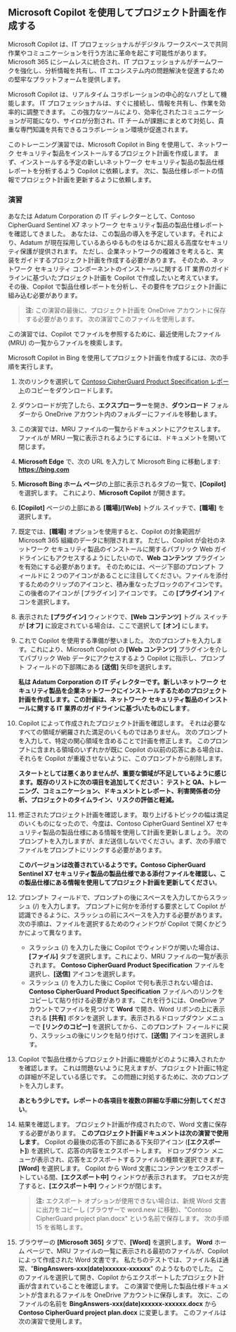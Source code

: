 
Microsoft Copilot を使用してプロジェクト計画を作成する
---
Microsoft Copilot は、IT プロフェッショナルがデジタル ワークスペースで共同作業やコミュニケーションを行う方法に革命を起こす可能性があります。 Microsoft 365 にシームレスに統合され、IT プロフェッショナルがチームワークを強化し、分析情報を共有し、IT エコシステム内の問題解決を促進するための堅牢なプラットフォームを提供します。

Microsoft Copilot は、リアルタイム コラボレーションの中心的なハブとして機能します。 IT プロフェッショナルは、すぐに接続し、情報を共有し、作業を効率的に調整できます。 この強力なツールにより、効率化されたコミュニケーションが可能になり、サイロが分割され、IT チームが課題にまとめて対処し、貴重な専門知識を共有できるコラボレーション環境が促進されます。

このトレーニング演習では、Microsoft Copilot in Bing を使用して、ネットワーク セキュリティ製品をインストールするプロジェクト計画を作成します。 まず、インストールする予定の新しいネットワーク セキュリティ製品の製品仕様レポートを分析するよう Copilot に依頼します。 次に、製品仕様レポートの情報でプロジェクト計画を更新するように依頼します。

### 演習

あなたは Adatum Corporation の IT ディレクターとして、Contoso CipherGuard Sentinel X7 ネットワーク セキュリティ製品の製品仕様レポートを確認してきました。 あなたは、この製品の導入を予定しています。それにより、Adatum が現在採用しているあらゆるものをはるかに超える高度なセキュリティ保護が提供されます。 ただし、企業ネットワークの複雑さを考えると、実装をガイドするプロジェクト計画を作成する必要があります。 そのため、ネットワーク セキュリティ コンポーネントのインストールに関する IT 業界のガイドラインに基づいたプロジェクト計画を Copilot で作成したいと考えています。 その後、Copilot で製品仕様レポートを分析し、その要件をプロジェクト計画に組み込む必要があります。

> **注:** この演習の最後に、プロジェクト計画を OneDrive アカウントに保存する必要があります。 次の演習でこのファイルを使用します。

この演習では、Copilot でファイルを参照するために、最近使用したファイル (MRU) の一覧からファイルを検索します。

Microsoft Copilot in Bing を使用してプロジェクト計画を作成するには、次の手順を実行します。

1.  次のリンクを選択して [Contoso CipherGuard Product Specification レポート](https://go.microsoft.com/fwlink/?linkid=2269123)のコピーをダウンロードします。
2.  ダウンロードが完了したら、**エクスプローラー**を開き、**ダウンロード** フォルダーから OneDrive アカウント内のフォルダーにファイルを移動します。
3.  この演習では、MRU ファイルの一覧からドキュメントにアクセスします。 ファイルが MRU 一覧に表示されるようにするには、ドキュメントを開いて閉じます。
4.  **Microsoft Edge** で、次の URL を入力して Microsoft Bing に移動します: **https://bing.com**
5.  **Microsoft Bing ホーム ページ**の上部に表示されるタブの一覧で、**[Copilot]** を選択します。 これにより、**Microsoft Copilot** が開きます。
6.  **[Copilot]** ページの上部にある **[職場]/[Web]** トグル スイッチで、**[職場]** を選択します。
7.  既定では、**[職場]** オプションを使用すると、Copilot の対象範囲が Microsoft 365 組織のデータに制限されます。 ただし、Copilot が会社のネットワーク セキュリティ製品のインストールに関するパブリック Web ガイドラインにもアクセスするようにしたいので、**Web コンテンツ** プラグインを有効にする必要があります。 そのためには、ページ下部のプロンプト フィールドに 2 つのアイコンがあることに注目してください。ファイルを添付するためのクリップのアイコンと、積み重なったブロックのアイコンです。 この後者のアイコンが [プラグイン] アイコンです。 この **[プラグイン]** アイコンを選択します。
8.  表示された **[プラグイン]** ウィンドウで、**[Web コンテンツ]** トグル スイッチが **[オフ]** に設定されている場合は、ここで選択して **[オン]** にします。
9.  これで Copilot を使用する準備が整いました。 次のプロンプトを入力します。これにより、Microsoft Copilot の **[Web コンテンツ]** プラグインを介してパブリック Web データにアクセスするよう Copilot に指示し、プロンプト フィールドの下部隅にある **[送信]** 矢印を選択します。
    
    **私は Adatum Corporation の IT ディレクターです。新しいネットワーク セキュリティ製品を企業ネットワークにインストールするためのプロジェクト計画を作成します。この計画は、ネットワーク セキュリティ製品のインストールに関する IT 業界のガイドラインに基づいたものにします**。
10. Copilot によって作成されたプロジェクト計画を確認します。 それは必要なすべての領域が網羅された満足のいくものではありません。 次のプロンプトを入力して、特定の関心領域を含めることで計画を修正します。 このプロンプトに含まれる領域のいずれかが既に Copilot の以前の応答にある場合は、それらを Copilot が重複させないように、このプロンプトから削除します。
    
    **スタートとしては悪くありませんが、重要な領域が不足しているように感じます。既存のリストに次の項目を追加してください： テストと QA、トレーニング、コミュニケーション、ドキュメントとレポート、利害関係者の分析、プロジェクトのタイムライン、リスクの評価と軽減。**
11. 修正されたプロジェクト計画を確認します。 取り上げるトピックの幅は満足のいくものになったので、今度は、Contoso CipherGuard Sentinel X7 セキュリティ製品の製品仕様にある情報を使用して計画を更新しましょう。 次のプロンプトを入力しますが、まだ送信しないでください。まず、次の手順でファイルをプロンプトにリンクする必要があります。
    
    **このバージョンは改善されているようです。Contoso CipherGuard Sentinel X7 セキュリティ製品の製品仕様である添付ファイルを確認し、この製品仕様にある情報を使用してプロジェクト計画を更新してください**。
12. プロンプト フィールドで、プロンプトの後にスペースを入力してからスラッシュ (/) を入力します。 プロンプトに何かを添付する要求として Copilot が認識できるように、スラッシュの前にスペースを入力する必要があります。 次の手順は、ファイルを選択するためのウィンドウが Copilot で開くかどうかによって異なります。
     -  スラッシュ (/) を入力した後に Copilot でウィンドウが開いた場合は、**[ファイル]** タブを選択します。これにより、MRU ファイルの一覧が表示されます。 **Contoso CipherGuard Product Specification** ファイルを選択し、**[送信]** アイコンを選択します。
     -  スラッシュ (/) を入力した後に Copilot で何も表示されない場合は、**Contoso CipherGuard Product Specification** ファイルへのリンクをコピーして貼り付ける必要があります。 これを行うには、OneDrive アカウントでファイルを見つけて **Word** で開き、Word リボンの上に表示される **[共有]** ボタンを選択 します。表示されるドロップダウン メニューで **[リンクのコピー]** を選択してから、このプロンプト フィールドに戻り、スラッシュの後にリンクを貼り付けて、**[送信]** アイコンを選択します。
13. Copilot で製品仕様からプロジェクト計画に機能がどのように挿入されたかを確認します。 これは問題ないように見えますが、プロジェクト計画に特定の詳細が不足している感じです。 この問題に対処するために、次のプロンプトを入力します。
    
    **あともう少しです。レポートの各項目を複数の詳細な手順に分割してください**。
14. 結果を確認します。 プロジェクト計画が作成されたので、Word 文書に保存する必要があります。 **このプロジェクト計画ドキュメントは次の演習で使用します**。 Copilot の最後の応答の下部にある下矢印アイコン (**[エクスポート]**) を選択して、応答の内容をエクスポートします。 ドロップダウン メニューが表示され、応答をエクスポートするファイルの種類を選択できます。 **[Word]** を選択します。 Copilot から Word 文書にコンテンツをエクスポートしている間、**[エクスポート中]** ウィンドウが表示されます。 プロセスが完了すると、**[エクスポート中]** ウィンドウが閉じます。
    > **注:** エクスポート オプションが使用できない場合は、新規 Word 文書に出力をコピーし (ブラウザーで word.new に移動)、"Contoso CipherGuard project plan.docx" という名前で保存します。 次の手順 15 を省略します。
15. ブラウザーの **[Microsoft 365]** タブで、**[Word]** を選択します。 **Word** ホーム ページで、MRU ファイルの一覧に表示される最初のファイルが、Copilot によって作成された Word 文書です。 私たちのテストでは、ファイル名は通常、"**BingAnswers-xxx(date)xxxxxx-xxxxxx**" のようなものでした。 このファイルを選択して開き、Copilot からエクスポートしたプロジェクト計画が含まれていることを確認します。 この演習で使用した製品仕様ドキュメントが含まれるファイルを OneDrive アカウントに保存します。 次に、このファイルの名前を **BingAnswers-xxx(date)xxxxxx-xxxxxx.docx** から **Contoso CipherGuard project plan.docx** に変更します。 このファイルは次の演習で使用します。
